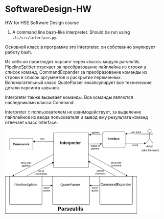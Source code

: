 # SoftwareDesign-HW
HW for HSE Software Design course

1. A command line bash-like interpreter. Should be run using `cli/src/interface.py`.

Основной класс в программе это Interpreter, он собственно эмулирует работу bash.

Из себя он производит парсинг через классы модуля parseutils. PipelineSplitter отвечает за преобразование пайплайна из строки в список команд, CommandExpander за преобразование команды из строки в список аргументов и раскрытие переменных. Вспомогательный класс QuoteParser энкапсулирует все технические детали парсинга кавычек.

Interpreter также вызывает команды. Все команды являются наследниками класса Command.

Interpreter с полльзователем не взаимодействует, за выделение пайплайнов из ввода пользователя и вывод ему результата команд отвечает класс Interface.

![Architecture](cli/docs/diagram.png?raw=true)
